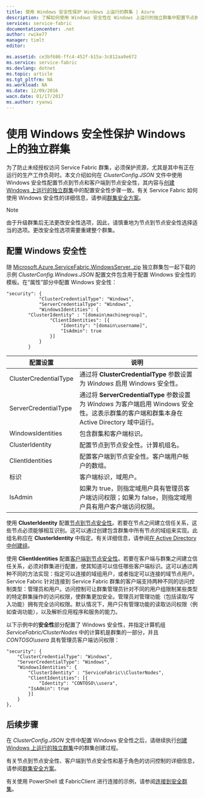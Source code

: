 ```yaml
---
title: 使用 Windows 安全性保护 Windows 上运行的群集 | Azure
description: 了解如何使用 Windows 安全性在 Windows 上运行的独立群集中配置节点到节点安全性和客户端到节点安全性。
services: service-fabric
documentationcenter: .net
author: rwike77
manager: timlt
editor: 

ms.assetid: ce3bf686-ffc4-452f-b15a-3c812aa9e672
ms.service: service-fabric
ms.devlang: dotnet
ms.topic: article
ms.tgt_pltfrm: NA
ms.workload: NA
ms.date: 12/09/2016
wacn.date: 01/17/2017
ms.author: ryanwi
---
```


# 使用 Windows 安全性保护 Windows 上的独立群集

为了防止未经授权访问 Service Fabric 群集，必须保护资源，尤其是其中有正在运行的生产工作负荷时。本文介绍如何在 *ClusterConfig.JSON* 文件中使用 Windows 安全性配置节点到节点和客户端到节点安全性，其内容与[创建 Windows 上运行的独立群集](./service-fabric-cluster-creation-for-windows-server.md)中的配置安全性步骤一致。有关 Service Fabric 如何使用 Windows 安全性的详细信息，请参阅[群集安全方案](./service-fabric-cluster-security.md)。

>[!NOTE]
由于升级群集后无法更改安全性选项，因此，请慎重地为节点到节点安全性选择适当的选项。更改安全性选项需要重建整个群集。

## 配置 Windows 安全性
随 [Microsoft.Azure.ServiceFabric.WindowsServer.<version>.zip](http://go.microsoft.com/fwlink/?LinkId=730690) 独立群集包一起下载的示例 *ClusterConfig.Windows.JSON* 配置文件包含用于配置 Windows 安全性的模板。在“属性”部分中配置 Windows 安全性：

    "security": {
                "ClusterCredentialType": "Windows",
                "ServerCredentialType": "Windows",
                "WindowsIdentities": {
            "ClusterIdentity" : "[domain\machinegroup]",
                    "ClientIdentities": [{
                        "Identity": "[domain\username]",
                        "IsAdmin": true
                    }]
                }
            }

| **配置设置** | **说明** |
| --- | --- |
| ClusterCredentialType |通过将 **ClusterCredentialType** 参数设置为 *Windows* 启用 Windows 安全性。 |
| ServerCredentialType |通过将 **ServerCredentialType** 参数设置为 *Windows* 为客户端启用 Windows 安全性。这表示群集的客户端和群集本身在 Active Directory 域中运行。 |
| WindowsIdentities |包含群集和客户端标识。 |
| ClusterIdentity |配置节点到节点安全性。计算机组名。 |
| ClientIdentities |配置客户端到节点安全性。客户端用户帐户的数组。 |
| 标识 |客户端标识，域用户。 |
| IsAdmin |如果为 true，则指定域用户具有管理员客户端访问权限；如果为 false，则指定域用户具有用户客户端访问权限。 |

使用 **ClusterIdentity** 配置[节点到节点安全性](./service-fabric-cluster-security.md#node-to-node-security)。若要在节点之间建立信任关系，这些节点必须能够相互识别。这可以通过创建包含群集中所有节点的域组来实现。此组名称应在 **ClusterIdentity** 中指定。有关详细信息，请参阅[在 Active Directory 中创建组](https://msdn.microsoft.com/zh-cn/library/aa545347(v=cs.70).aspx)。

使用 **ClientIdentities** 配置[客户端到节点安全性](./service-fabric-cluster-security.md#client-to-node-security)。若要在客户端与群集之间建立信任关系，必须对群集进行配置，使其知道可以信任哪些客户端标识。这可以通过两种不同的方法实现：指定可以连接的域组用户，或者指定可以连接的域节点用户。Service Fabric 针对连接到 Service Fabric 群集的客户端支持两种不同的访问控制类型：管理员和用户。访问控制可让群集管理员针对不同的用户组限制某些类型的特定群集操作的访问权限，使群集更加安全。管理员对管理功能（包括读取/写入功能）拥有完全访问权限。默认情况下，用户只有管理功能的读取访问权限（例如查询功能），以及解析应用程序和服务的能力。

以下示例中的**安全性**部分配置了 Windows 安全性，并指定计算机组 *ServiceFabric/ClusterNodes* 中的计算机是群集的一部分，并且 *CONTOSO\\usera* 具有管理员客户端访问权限：

    "security": {
        "ClusterCredentialType": "Windows",
        "ServerCredentialType": "Windows",
        "WindowsIdentities": {
            "ClusterIdentity" : "ServiceFabric\\ClusterNodes",
            "ClientIdentities": [{
                "Identity": "CONTOSO\\usera",
            "IsAdmin": true
            }]
        }
    },

## 后续步骤

在 *ClusterConfig.JSON* 文件中配置 Windows 安全性之后，请继续执行[创建 Windows 上运行的独立群集](./service-fabric-cluster-creation-for-windows-server.md)中的群集创建过程。

有关节点到节点安全性、客户端到节点安全性和基于角色的访问控制的详细信息，请参阅[群集安全方案](./service-fabric-cluster-security.md)。

有关使用 PowerShell 或 FabricClient 进行连接的示例，请参阅[连接到安全群集](./service-fabric-connect-to-secure-cluster.md)。

<!---HONumber=Mooncake_Quality_Review_0117_2017-->